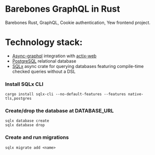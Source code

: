 # Barebones GraphQL in Rust

Barebones Rust, GraphQL, Cookie authentication, Yew frontend project.

# Technology stack:
 - [Async-graphql](https://github.com/async-graphql/async-graphql) integration with [actix-web](https://actix.rs/)
 - [PostgreSQL](https://www.postgresql.org/) relational database
 - [SQLx](https://github.com/launchbadge/sqlx) async crate for querying databases featuring compile-time checked queries without a DSL



### Install SQLx CLI
`cargo install sqlx-cli --no-default-features --features native-tls,postgres`

### Create/drop the database at DATABASE_URL
```
sqlx database create
sqlx database drop
```

### Create and run migrations
`sqlx migrate add <name>`
